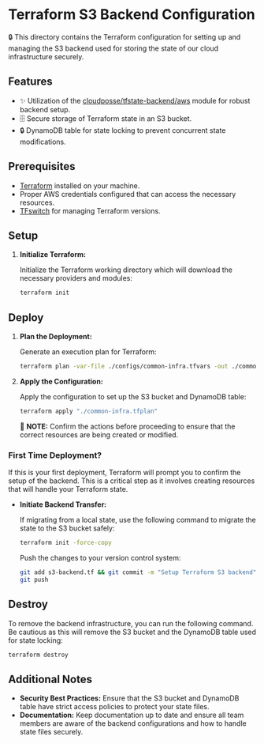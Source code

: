 # Terraform S3 Backend Configuration

🔒 This directory contains the Terraform configuration for setting up and managing the S3 backend used for storing the state of our cloud infrastructure securely.

## Features

- ✨ Utilization of the [cloudposse/tfstate-backend/aws](https://github.com/cloudposse/terraform-aws-tfstate-backend) module for robust backend setup.
- 🗄️ Secure storage of Terraform state in an S3 bucket.
- 🔒 DynamoDB table for state locking to prevent concurrent state modifications.

## Prerequisites

- [Terraform](https://www.terraform.io/downloads.html) installed on your machine.
- Proper AWS credentials configured that can access the necessary resources.
- [TFswitch](https://tfswitch.warrensbox.com/) for managing Terraform versions.

## Setup

1. **Initialize Terraform:**

   Initialize the Terraform working directory which will download the necessary providers and modules:

   ```sh
   terraform init
   ```

## Deploy

1. **Plan the Deployment:**

   Generate an execution plan for Terraform:

   ```sh
   terraform plan -var-file ./configs/common-infra.tfvars -out ./common-infra.tfplan
   ```

2. **Apply the Configuration:**

   Apply the configuration to set up the S3 bucket and DynamoDB table:

   ```sh
   terraform apply "./common-infra.tfplan"
   ```

   🚀 **NOTE:** Confirm the actions before proceeding to ensure that the correct resources are being created or modified.

### First Time Deployment?

If this is your first deployment, Terraform will prompt you to confirm the setup of the backend. This is a critical step as it involves creating resources that will handle your Terraform state.

- **Initiate Backend Transfer:**

  If migrating from a local state, use the following command to migrate the state to the S3 bucket safely:

  ```sh
  terraform init -force-copy
  ```

  Push the changes to your version control system:

  ```sh
  git add s3-backend.tf && git commit -m "Setup Terraform S3 backend"
  git push
  ```

## Destroy

To remove the backend infrastructure, you can run the following command. Be cautious as this will remove the S3 bucket and the DynamoDB table used for state locking:

```sh
terraform destroy
```

## Additional Notes

- **Security Best Practices:** Ensure that the S3 bucket and DynamoDB table have strict access policies to protect your state files.
- **Documentation:** Keep documentation up to date and ensure all team members are aware of the backend configurations and how to handle state files securely.
